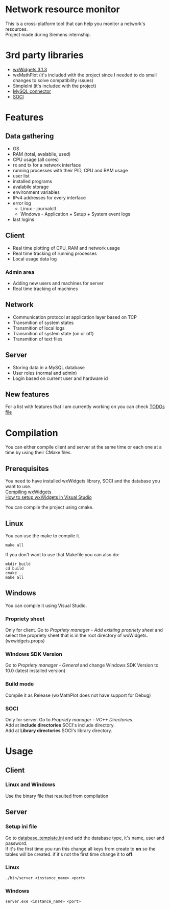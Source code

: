 # Network resource monitor
This is a cross-platform tool that can help you monitor a network's resources.  
Project made during Siemens internship.

# 3rd party libraries
* [wxWidgets 3.1.3](https://www.wxwidgets.org/downloads/)
* wxMathPlot (it's included with the project since I needed to do small changes to solve compatibility issues)
* SimpleIni (it's included with the project)
* [MySQL connector](https://www.mysql.com/products/connector/)
* [SOCI](https://github.com/SOCI/soci)

# Features
## Data gathering 
* OS
* RAM (total, avalabile, used)
* CPU usage (all cores)
* rx and tx for a network interface
* running processes with their PID, CPU and RAM usage
* user list
* installed programs
* avalabile storage 
* environment variables
* IPv4 addresses for every interface
* error log
    * Linux - journalctl
    * Windows - Application + Setup + System event logs
* last logins

## Client
* Real time plotting of CPU, RAM and network usage
* Real time tracking of running processes
* Local usage data log

### Admin area
* Adding new users and machines for server
* Real time tracking of machines

## Network
* Communication protocol at application layer based on TCP
* Transmition of system states
* Transmition of local logs
* Transmition of system state (on or off)
* Transmition of text files

## Server
* Storing data in a MySQL database
* User roles (normal and admin)
* Login based on current user and hardware id

## New features
For a list with features that I am currently working on you can check [TODOs file](TODOs.md)

# Compilation
You can either compile client and server at the same time or each one at a time by using their CMake files.

## Prerequisites
You need to have installed wxWidgets library, SOCI and the database you want to use.  
[Compiling wxWidgets](https://wiki.wxwidgets.org/Compiling_and_getting_started)  
[How to setup wxWidgets in Visual Studio](https://www.youtube.com/watch?v=sRhoZcNpMb4)  

You can compile the project using cmake.
## Linux
You can use the make to compile it.
```
make all
```

If you don't want to use that Makefile you can also do:
```
mkdir build
cd build
cmake ..
make all
```
## Windows
You can compile it using Visual Studio.

### Propriety sheet
Only for client.
Go to *Propriety manager - Add existing propriety sheet* and select the propriety sheet that is in the root directory of wxWidgets. (wxwidgets.props)

### Windows SDK Version
Go to *Propriety manager - General* and change Windows SDK Version to 10.0 (latest installed version)

### Build mode
Compile it as Release (wxMathPlot does not have support for Debug)

### SOCI
Only for server.
Go to *Propriety manager - VC++ Directories*.  
Add at **include directories** SOCI's include directory.  
Add at **Library directories** SOCI's library directory.

# Usage
## Client
### Linux and Windows
Use the binary file that resulted from compilation

## Server
### Setup ini file
Go to [database_template.ini](Init/database_template.ini) and add the database type, it's name, user and password.  
If it's the first time you run this change all keys from create to **on** so the tables will be created. if it's not the first time change it to **off**.
### Linux
```
./bin/server <instance_name> <port>
```
### Windows
```
server.exe <instance_name> <port>
```